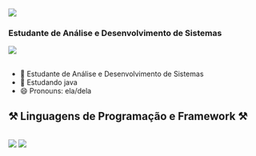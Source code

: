 
<h1 >
    <img src="https://readme-typing-svg.herokuapp.com/?font=Righteous&size=35&center=true&color=F71D68&vCenter=true&width=500&height=70&duration=4000&lines=Olá!+👋;+Sou+Helionay+Dias!;" />
</h1>

<h3 >Estudante de Análise e Desenvolvimento de Sistemas</h3>
<div > 
  <a href="https://www.linkedin.com/in/helionay-mavel/">
    <img src="https://img.shields.io/badge/LinkedIn-0077B5?style=for-the-badge&logo=linkedin&logoColor=white" target="_blank" />
  </a>
</div>
<br/>

<div >
 
 
- 🔭 Estudante de Análise e Desenvolvimento de Sistemas
- 🌱 Estudando java
- 😄 Pronouns: ela/dela


<h2 >⚒️ Linguagens de Programação e Framework ⚒️</h2>
<br/>
<div>
    <img src="https://skillicons.dev/icons?i=react,bootstrap,html,css,vscode,github,figma,git" />
    <img src="https://skillicons.dev/icons?i=nodejs,python,javascript,mongodb,java,mysql," /><br>
</div>

<br/>



